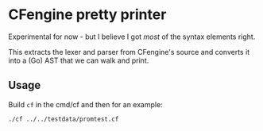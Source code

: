 # CFengine pretty printer

Experimental for now - but I believe I got *most* of the syntax elements right.

This extracts the lexer and parser from CFengine's source and converts it into a (Go) AST that we
can walk and print.

## Usage

Build `cf` in the cmd/cf and then for an example:

    ./cf ../../testdata/promtest.cf
